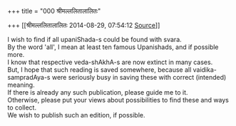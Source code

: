 +++
title = "000 श्रीमल्ललितालालितः"

+++
[[श्रीमल्ललितालालितः	2014-08-29, 07:54:12 [Source](https://groups.google.com/g/samskrita/c/Ywmd9A-HgL8)]]



I wish to find if all upaniShada-s could be found with svara.  
By the word 'all', I mean at least ten famous Upanishads, and if possible more.  
I know that respective veda-shAkhA-s are now extinct in many cases.  
But, I hope that such reading is saved somewhere, because all vaidika-sampradAya-s were seriously busy in saving these with correct (intended) meaning.  
If there is already any such publication, please guide me to it.  
Otherwise, please put your views about possibilities to find these and ways to collect.  
We wish to publish such an edition, if possible.

